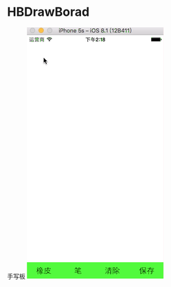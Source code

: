 # HBDrawBorad
手写板
![image](https://github.com/Krisbing/HBDrawBorad/blob/master/2016-12-23%2014_29_37.gif)
